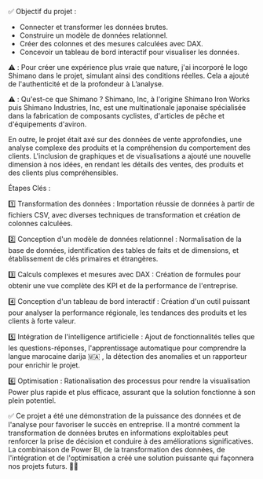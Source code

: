 ✅ Objectif du projet :

- Connecter et transformer les données brutes.
- Construire un modèle de données relationnel.
- Créer des colonnes et des mesures calculées avec DAX.
- Concevoir un tableau de bord interactif pour visualiser les données.

⚠️ : Pour créer une expérience plus vraie que nature, j'ai incorporé le logo Shimano dans le projet, simulant ainsi des conditions réelles. Cela a ajouté de l'authenticité et de la profondeur à L’analyse.

⚠️ : Qu'est-ce que Shimano ? Shimano, Inc, à l'origine Shimano Iron Works puis Shimano Industries, Inc, est une multinationale japonaise spécialisée dans la fabrication de composants cyclistes, d'articles de pêche et d'équipements d'aviron.

En outre, le projet était axé sur des données de vente approfondies, une analyse complexe des produits et la compréhension du comportement des clients. L'inclusion de graphiques et de visualisations a ajouté une nouvelle dimension à nos idées, en rendant les détails des ventes, des produits et des clients plus compréhensibles.

Étapes Clés :

1️⃣ Transformation des données : Importation réussie de données à partir de fichiers CSV, avec diverses techniques de transformation et création de colonnes calculées.

2️⃣ Conception d'un modèle de données relationnel : Normalisation de la base de données, identification des tables de faits et de dimensions, et établissement de clés primaires et étrangères.

3️⃣ Calculs complexes et mesures avec DAX : Création de formules pour obtenir une vue complète des KPI et de la performance de l'entreprise.

4️⃣ Conception d'un tableau de bord interactif : Création d'un outil puissant pour analyser la performance régionale, les tendances des produits et les clients à forte valeur.

5️⃣ Intégration de l'intelligence artificielle : Ajout de fonctionnalités telles que les questions-réponses, l'apprentissage automatique pour comprendre la langue marocaine darija 🇲🇦 , la détection des anomalies et un rapporteur pour enrichir le projet.

6️⃣ Optimisation : Rationalisation des processus pour rendre la visualisation Power plus rapide et plus efficace, assurant que la solution fonctionne à son plein potentiel.

✅ Ce projet a été une démonstration de la puissance des données et de l'analyse pour favoriser le succès en entreprise. Il a montré comment la transformation de données brutes en informations exploitables peut renforcer la prise de décision et conduire à des améliorations significatives. La combinaison de Power BI, de la transformation des données, de l'intégration et de l'optimisation a créé une solution puissante qui façonnera nos projets futurs. 🚀🚀